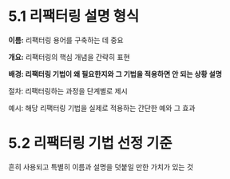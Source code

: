 # 5.1 리팩터링 설명 형식

**이름:** 리팩터링 용어를 구축하는 데 중요

**개요:** 리팩터링의 핵심 개념을 간략히 표현

**배경: 리팩터링 기법이 왜 필요한지와 그 기법을 적용하면 안 되는 상황 설명**

절차: 리팩터링하는 과정을 단계별로 제시

예시: 해당 리팩터링 기법을 실제로 적용하는 간단한 예와 그 효과

# 5.2 리팩터링 기법 선정 기준

흔히 사용되고 특별히 이름과 설명을 덧붙일 만한 가치가 있는 것